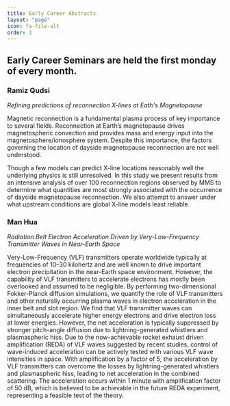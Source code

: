 ```yaml
---
title: Early Career Abstracts
layout: "page"
icon: fa-file-alt
order: 3
---
```


<h2>Early Career Seminars are held the first monday of every month.</h2>

<h3>Ramiz Qudsi</h3>

*Refining predictions of reconnection X-lines at Eath's Magnetopause*

Magnetic reconnection is a fundamental plasma process of key importance to several fields. Reconnection at Earth’s magnetopause drives magnetospheric convection and provides mass and energy input into the magnetosphere/ionosphere system.
Despite this importance, the factors governing the location of dayside magnetopause reconnection are not well understood.

Though a few models can predict X-line locations reasonably well the underlying physics is still unresolved. In this study we present results from an intensive analysis of over 100 reconnection regions observed by MMS to determine what quantities are most strongly associated with the occurrence of dayside magnetopause reconnection. We also attempt to answer under what upstream conditions are global X-line models least reliable.

<h3>Man Hua</h3>

*Radiation Belt Electron Acceleration Driven by Very-Low-Frequency Transmitter Waves in Near-Earth Space* 

Very-Low-Frequency (VLF) transmitters operate worldwide typically at frequencies of 10–30 kilohertz and are well known to drive important electron precipitation in the near-Earth space environment. However, the capability of VLF transmitters to accelerate electrons has mostly been overlooked and assumed to be negligible. By performing two-dimensional Fokker-Planck diffusion simulations, we quantify the role of VLF transmitters and other naturally occurring plasma waves in electron acceleration in the inner belt and slot region. We find that VLF transmitter waves can simultaneously accelerate higher energy electrons and drive electron loss at lower energies. However, the net acceleration is typically suppressed by stronger pitch-angle diffusion due to lightning-generated whistlers and plasmaspheric hiss. Due to the now-achievable rocket exhaust driven amplification (REDA) of VLF waves suggested by recent studies, control of wave-induced acceleration can be actively tested with various VLF wave intensities in space. With amplification by a factor of 5, the acceleration by VLF transmitters can overcome the losses by lightning-generated whistlers and plasmaspheric hiss, leading to net acceleration in the combined scattering. The acceleration occurs within 1 minute with amplification factor of 50 dB, which is believed to be achievable in the future REDA experiment, representing a feasible test of the theory.
